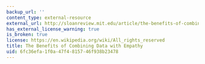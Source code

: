 ```yaml
---
backup_url: ''
content_type: external-resource
external_url: http://sloanreview.mit.edu/article/the-benefits-of-combining-data-with-empathy/
has_external_license_warning: true
is_broken: true
license: https://en.wikipedia.org/wiki/All_rights_reserved
title: The Benefits of Combining Data with Empathy
uid: 6fc36efa-1f0a-47f4-8157-46f938b23478
---
```


